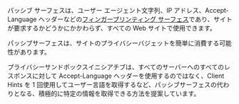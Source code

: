 パッシブ サーフェスは、ユーザー エージェント文字列、IP アドレス、Accept-Language ヘッダーなどの[フィンガープリンティング サーフェス](#fingerprinting-surface)であり、サイトが要求するかどうかにかかわらず、すべての Web サイトで使用できます。

パッシブサーフェスは、サイトのプライバシーバジェットを簡単に消費する可能性があります。

プライバシーサンドボックスイニシアチブは、すべてのサーバーへのすべてのレスポンスに対して Accept-Language ヘッダーを使用するのではなく、Client Hints を 1 回使用してユーザー言語を取得するなど、パッシブサーフェスの代わりとなる、積極的に特定の情報を取得できる方法を提案しています。
